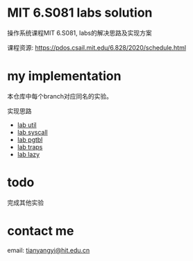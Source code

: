 # MIT 6.S081 labs solution

操作系统课程MIT 6.S081, labs的解决思路及实现方案

课程资源: https://pdos.csail.mit.edu/6.828/2020/schedule.html

# my implementation

本仓库中每个branch对应同名的实验。

实现思路

- <a href="https://t1anyang.github.io/2022/09/26/MIT-6-S081-lab-util/">lab util</a>
- <a href="https://t1anyang.github.io/2022/09/26/MIT-6-S081-lab-syscall/">lab syscall</a>
- <a href="https://t1anyang.github.io/2022/10/19/MIT-6-S081-lab-pgtbl/">lab pgtbl</a>
- <a href="https://t1anyang.github.io/2022/10/19/MIT-6-S081-lab-traps/">lab traps</a>
- <a href="https://t1anyang.github.io/2022/10/19/MIT-6-S081-lab-lazy/">lab lazy</a>

# todo

完成其他实验

# contact me

email: tianyangyi@hit.edu.cn
